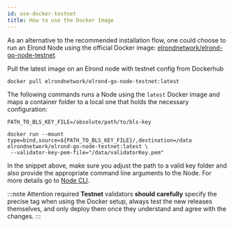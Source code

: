 ```yaml
---
id: use-docker-testnet
title: How to use the Docker Image
---
```


As an alternative to the recommended installation flow, one could choose to run an Elrond Node using the official Docker image: [elrondnetwork/elrond-go-node-testnet](https://hub.docker.com/r/elrondnetwork/elrond-go-node-testnet).

Pull the latest image on an Elrond node with testnet config from Dockerhub
```
docker pull elrondnetwork/elrond-go-node-testnet:latest
```

The following commands runs a Node using the `latest` Docker image and maps a container folder to a local one that holds the necessary configuration:

```
PATH_TO_BLS_KEY_FILE=/absolute/path/to/bls-key

docker run --mount type=bind,source=${PATH_TO_BLS_KEY_FILE}/,destination=/data elrondnetwork/elrond-go-node-testnet:latest \
 --validator-key-pem-file="/data/validatorKey.pem"
```

In the snippet above, make sure you adjust the path to a valid key folder and also provide the appropriate command line arguments to the Node. For more details go to [Node CLI](/validators/node-cli).

:::note Attention required
**Testnet** validators **should carefully** specify the precise tag when using the Docker setup, always test the new releases themselves, and only deploy them once they understand and agree with the changes.
:::
